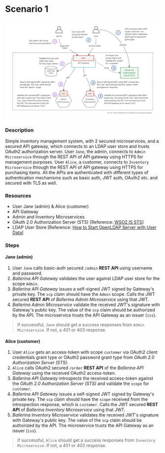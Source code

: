 # Scenario 1

![scenario-1](./scenario-1.png)

### Description

Simple inventory management system, with 2 secured microservices, and a secured API gateway, which connects to an LDAP user store and trusts OAuth2 authorization server. User `Jane`, the admin, connects to `Admin Microservice` through the REST API of API gateway using HTTPS for management purposes. User `Alice`, a customer, connects to `Inventory Microservice` through the REST API of API gateway using HTTPS for purchasing items. All the APIs are authenticated with different types of authentication mechanisms such as basic auth, JWT auth, OAuth2 etc. and secured with TLS as well.

### Resources

- User Jane (admin) & Alice (customer)
- API Gateway
- Admin and Inventory Microservices
- OAuth 2.0 Authorization Server (STS) [Reference: [WSO2 IS STS](https://hub.docker.com/r/ldclakmal/wso2is-sts)]
- LDAP User Store [Reference: [How to Start OpenLDAP Server with User Data](https://ldclakmal.me/ballerina-security/guides/how-to-start-open-ldap-server.html)]

### Steps

#### Jane (admin)

1. User `Jane` calls basic-auth secured `/admin` **REST API** using username and password.
2. _Ballerina API Gateway_ validates the user against LDAP user store for the scope `Admin`.
3. _Ballerina API Gateway_ issues a self-signed JWT signed by Gateway's private key. The `scp` claim should  have the `Admin` scope. Calls the JWT secured **REST API** of _Ballerina Admin Microservice_ using that JWT.
4. _Ballerina Admin Microservice_ validate the received JWT's signature with Gateway's public key. The value of the `scp` claim should be authorized by the API. The microservice trusts the API Gateway as an issuer (`iss`).

> If successful, `Jane` should get a success responses from `Admin Microservice`. If not, a 401 or 403 response.

#### Alice (customer)

1. User `Alice` gets an access-token with scope `customer` via OAuth2 client credentials grant type or OAuth2 password grant type from _OAuth 2.0 Authorization Server (STS)_.
2. `Alice` calls OAuth2 secured `/order` **REST API** of the _Ballerina API Gateway_ using the received OAuth2 access-token.
3. _Ballerina API Gateway_ introspects the received access-token against the _OAuth 2.0 Authorization Server (STS)_ and validate the `scope` for `customer`.
4. _Ballerina API Gateway_ issues a self-signed JWT signed by Gateway's private key. The `scp` claim should have the `scope` received from the introspection response, which is `customer`. Calls the JWT secured **REST API** of _Ballerina Inventory Microservice_ using that JWT.
5. _Ballerina Inventory Microservice_ validates the received JWT's signature with Gateway's public key. The value of the `scp` claim should be authorized by the API. The microservice trusts the API Gateway as an issuer (`iss`).

> If successful, `Alice` should get a success responses from `Inventory Microservice`. If not, a 401 or 403 response.
